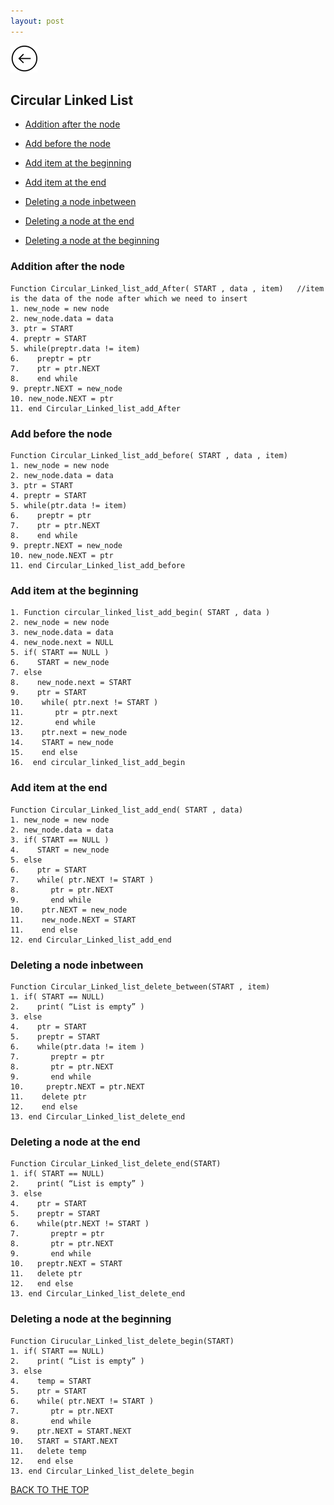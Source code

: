 ```yaml
---
layout: post
---
```

 [![](/img/back.png)](/Data-Structures/)

## Circular Linked List

* [Addition after the node](#addition-after-the-node)

* [Add before the node](#add-before-the-node)

* [Add item at the beginning](#add-item-at-the-beginning)

* [Add item at the end](#add-item-at-the-end)

* [Deleting a node inbetween](#deleting-a-node-inbetween)

* [Deleting a node at the end](#deleting-a-node-at-the-end)

* [Deleting a node at the beginning](#deleting-a-node-at-the-beginning)


### Addition after the node

```
Function Circular_Linked_list_add_After( START , data , item)   //item is the data of the node after which we need to insert
1. new_node = new node
2. new_node.data = data
3. ptr = START
4. preptr = START
5. while(preptr.data != item)
6.    preptr = ptr
7.    ptr = ptr.NEXT
8.    end while
9. preptr.NEXT = new_node
10. new_node.NEXT = ptr 
11. end Circular_Linked_list_add_After

```

### Add before the node

```
Function Circular_Linked_list_add_before( START , data , item) 
1. new_node = new node
2. new_node.data = data
3. ptr = START
4. preptr = START
5. while(ptr.data != item)
6.    preptr = ptr
7.    ptr = ptr.NEXT
8.    end while
9. preptr.NEXT = new_node
10. new_node.NEXT = ptr 
11. end Circular_Linked_list_add_before

```

### Add item at the beginning

```
1. Function circular_linked_list_add_begin( START , data )
2. new_node = new node
3. new_node.data = data
4. new_node.next = NULL
5. if( START == NULL )
6.    START = new_node
7. else
8.    new_node.next = START
9.    ptr = START
10.    while( ptr.next != START )
11.       ptr = ptr.next
12.       end while
13.    ptr.next = new_node  
14.    START = new_node
15.    end else
16.  end circular_linked_list_add_begin

```

### Add item at the end

```
Function Circular_Linked_list_add_end( START , data)
1. new_node = new node
2. new_node.data = data
3. if( START == NULL )
4.    START = new_node
5. else
6.    ptr = START
7.    while( ptr.NEXT != START )
8.       ptr = ptr.NEXT
9.       end while
10.    ptr.NEXT = new_node
11.    new_node.NEXT = START
11.    end else
12. end Circular_Linked_list_add_end

```

### Deleting a node inbetween

```
Function Circular_Linked_list_delete_between(START , item)
1. if( START == NULL)
2.    print( “List is empty” )
3. else  
4.    ptr = START
5.    preptr = START
6.    while(ptr.data != item )
7.       preptr = ptr
8.       ptr = ptr.NEXT 
9.       end while
10.     preptr.NEXT = ptr.NEXT
11.    delete ptr
12.    end else  
13. end Circular_Linked_list_delete_end

```

### Deleting a node at the end

```
Function Circular_Linked_list_delete_end(START)
1. if( START == NULL)
2.    print( “List is empty” )
3. else  
4.    ptr = START
5.    preptr = START
6.    while(ptr.NEXT != START )
7.       preptr = ptr
8.       ptr = ptr.NEXT
9.       end while
10.   preptr.NEXT = START  
11.   delete ptr
12.   end else  
13. end Circular_Linked_list_delete_end

```

### Deleting a node at the beginning

```
Function Cirucular_Linked_list_delete_begin(START)
1. if( START == NULL)
2.    print( “List is empty” )
3. else  
4.    temp = START
5.    ptr = START
6.    while( ptr.NEXT != START )
7.       ptr = ptr.NEXT
8.       end while
9.    ptr.NEXT = START.NEXT   
10.   START = START.NEXT
11.   delete temp
12.   end else  
13. end Circular_Linked_list_delete_begin

```

[BACK TO THE TOP](#top)